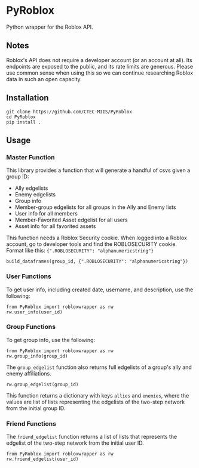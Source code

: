# PyRoblox
Python wrapper for the Roblox API.

## Notes
Roblox's API does not require a developer account (or an account at all). Its endpoints are exposed to the public, and its rate limits are generous. Please use common sense when using this so we can continue researching Roblox data in such an open capacity.

## Installation

```
git clone https://github.com/CTEC-MIIS/PyRoblox
cd PyRoblox
pip install .
```

## Usage
### Master Function
This library provides a function that will generate a handful of csvs given a group ID:
* Ally edgelists 
* Enemy edgelists
* Group info
* Member-group edgelists for all groups in the Ally and Enemy lists
* User info for all members
* Member-Favorited Asset edgelist for all users
* Asset info for all favorited assets

This function needs a Roblox Security cookie. When logged into a Roblox account, go to developer tools and find the ROBLOSECURITY cookie. Format like this: `{".ROBLOSECURITY": "alphanumericstring"}`

```build_dataframes(group_id, {".ROBLOSECURITY": "alphanumericstring"})```

### User Functions

To get user info, including created date, username, and description, use the following:

```
from PyRoblox import robloxwrapper as rw
rw.user_info(user_id)
```

### Group Functions

To get group info, use the following:

```
from PyRoblox import robloxwrapper as rw
rw.group_info(group_id)
```

The `group_edgelist` function also returns full edgelists of a group's ally and enemy affiliations. 

```rw.group_edgelist(group_id)```

This function returns a dictionary with keys `allies` and `enemies`, where the values are list of lists representing the edgelists of the two-step network from the initial group ID.

### Friend Functions

The `friend_edgelist` function returns a list of lists that represents the edgelist of the two-step network from the initial user ID. 

```
from PyRoblox import robloxwrapper as rw
rw.friend_edgelist(user_id)
```
